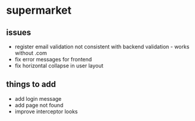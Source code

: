 # supermarket

## issues
- register email validation not consistent with backend validation - works without .com
- fix error messages for frontend
- fix horizontal collapse in user layout

## things to add
- add login message
- add page not found
- improve interceptor looks
